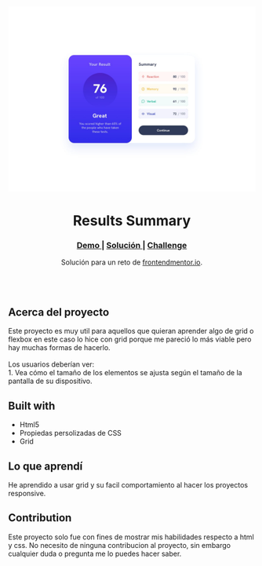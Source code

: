 <img src="./design/desktop-design.jpg?raw=true"></img>

<h1 align="center">Results Summary</h1>

<div align="center">
  <h3>
    <a href="https://ramiromtz.github.io/Frontend-Mentor/results-summary-component-main/index.html" color="white">
      Demo
    </a>
    <span> | </span>
    <a href="https://www.frontendmentor.io/solutions/calculator-app-QeAU-DdsSj">
      Solución
    </a>
   <span> | </span>
    <a href="https://www.frontendmentor.io/solutions/result-summary-component-using-grid-6bQJHKmP1c">
      Challenge
    </a>
  </h3>
</div>
<div align="center">
  Solución para un reto de  <a href="https://www.frontendmentor.io/" target="_blank">frontendmentor.io</a>.
</div>
<br>
<br>
<br>

## Acerca del proyecto

<p>Este proyecto es muy util para aquellos que quieran aprender algo de grid o flexbox en este caso lo hice con grid porque me pareció lo más viable pero hay muchas formas de hacerlo.
<br><br>Los usuarios deberían ver:
<br>
1. Vea cómo el tamaño de los elementos se ajusta según el tamaño de la pantalla de su dispositivo.


## Built with

- Html5
- Propiedas persolizadas de CSS
- Grid

## Lo que aprendí

He aprendido a usar grid y su facil comportamiento al hacer los proyectos responsive.

## Contribution

Este proyecto solo fue con fines de mostrar mis habilidades respecto a html y css. No necesito de ninguna contribucion al proyecto, sin embargo cualquier duda o pregunta me lo puedes hacer saber.
